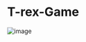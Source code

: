 # T-rex-Game

![image](https://user-images.githubusercontent.com/48793621/59516981-29a9a600-8ecb-11e9-94c2-2cd058c12fd6.png)
